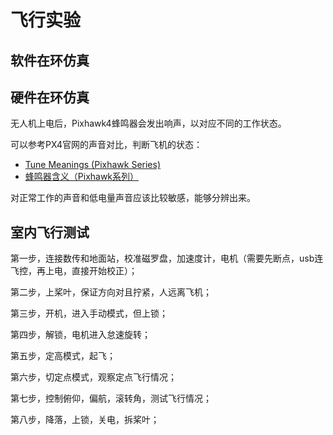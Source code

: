 # 飞行实验

## 软件在环仿真

## 硬件在环仿真

无人机上电后，Pixhawk4蜂鸣器会发出响声，以对应不同的工作状态。

可以参考PX4官网的声音对比，判断飞机的状态：

* [Tune Meanings (Pixhawk Series)](https://docs.px4.io/main/en/getting_started/tunes.html)
* [蜂鸣器含义（Pixhawk系列）](https://docs.px4.io/main/zh/getting_started/tunes.html)

对正常工作的声音和低电量声音应该比较敏感，能够分辨出来。

## 室内飞行测试

第一步，连接数传和地面站，校准磁罗盘，加速度计，电机（需要先断点，usb连飞控，再上电，直接开始校正）；

第二步，上桨叶，保证方向对且拧紧，人远离飞机；

第三步，开机，进入手动模式，但上锁；

第四步，解锁，电机进入怠速旋转；

第五步，定高模式，起飞；

第六步，切定点模式，观察定点飞行情况；

第七步，控制俯仰，偏航，滚转角，测试飞行情况；

第八步，降落，上锁，关电，拆桨叶；